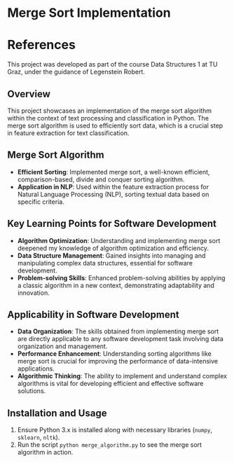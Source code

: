 # Merge Sort Implementation

# References
This project was developed as part of the course Data Structures 1 at TU Graz, under the guidance of Legenstein Robert.

## Overview
This project showcases an implementation of the merge sort algorithm within the context of text processing and classification in Python. The merge sort algorithm is used to efficiently sort data, which is a crucial step in feature extraction for text classification.

## Merge Sort Algorithm
- **Efficient Sorting**: Implemented merge sort, a well-known efficient, comparison-based, divide and conquer sorting algorithm.
- **Application in NLP**: Used within the feature extraction process for Natural Language Processing (NLP), sorting textual data based on specific criteria.

## Key Learning Points for Software Development
- **Algorithm Optimization**: Understanding and implementing merge sort deepened my knowledge of algorithm optimization and efficiency.
- **Data Structure Management**: Gained insights into managing and manipulating complex data structures, essential for software development.
- **Problem-solving Skills**: Enhanced problem-solving abilities by applying a classic algorithm in a new context, demonstrating adaptability and innovation.

## Applicability in Software Development
- **Data Organization**: The skills obtained from implementing merge sort are directly applicable to any software development task involving data organization and management.
- **Performance Enhancement**: Understanding sorting algorithms like merge sort is crucial for improving the performance of data-intensive applications.
- **Algorithmic Thinking**: The ability to implement and understand complex algorithms is vital for developing efficient and effective software solutions.

## Installation and Usage
1. Ensure Python 3.x is installed along with necessary libraries (`numpy`, `sklearn`, `nltk`).
2. Run the script `python merge_algorithm.py` to see the merge sort algorithm in action.
